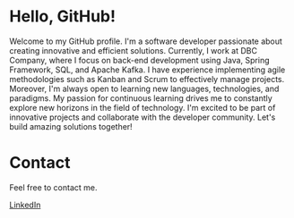 # Hello, GitHub!
<p>Welcome to my GitHub profile. I'm a software developer passionate about creating innovative and efficient solutions. Currently, I work at DBC Company, where I focus on back-end development using Java, Spring Framework, SQL, and Apache Kafka. I have experience implementing agile methodologies such as Kanban and Scrum to effectively manage projects. Moreover, I'm always open to learning new languages, technologies, and paradigms. My passion for continuous learning drives me to constantly explore new horizons in the field of technology. I'm excited to be part of innovative projects and collaborate with the developer community. Let's build amazing solutions together!</p>

# Contact
<p>Feel free to contact me.</p>

[LinkedIn](https://www.linkedin.com/in/breno-mchd/ "My LinkedIn profile")<br>
